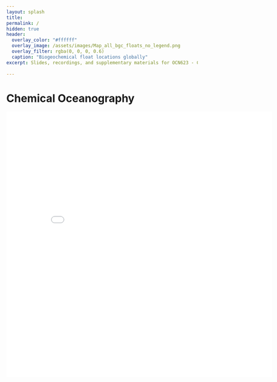```yaml
---
layout: splash
title:  
permalink: /
hidden: true
header:
  overlay_color: "#ffffff"
  overlay_image: /assets/images/Map_all_bgc_floats_no_legend.png
  overlay_filter: rgba(0, 0, 0, 0.6)
  caption: "Biogeochemical float locations globally"
excerpt: Slides, recordings, and supplementary materials for OCN623 - Chemical Oceanography at the University of Hawaiʻi at Mānoa
  
---
```

# Chemical Oceanography

<embed src="/assets/pdfs/OCN_623_Syllabus_2025_v1.pdf" type="application/pdf" width="700px" height="700px"/>


